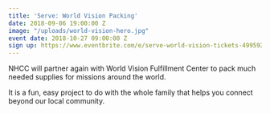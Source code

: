 ```yaml
---
title: 'Serve: World Vision Packing'
date: 2018-09-06 19:00:00 Z
image: "/uploads/world-vision-hero.jpg"
event date: 2018-10-27 09:00:00 Z
sign up: https://www.eventbrite.com/e/serve-world-vision-tickets-49959214355
---
```


NHCC will partner again with World Vision Fulfillment Center to pack much needed supplies for missions around the world.

It is a fun, easy project to do with the whole family that helps you connect beyond our local community.